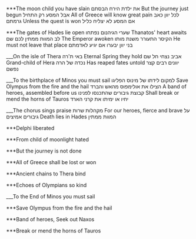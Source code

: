 
***The moon child you have slain         את ילדת הירח הבסתם 
But the journey just begun                אבל המסע רק התחיל
All of Greece will know great pain    לכל יוון כאב גרמתם
Unless the quest is won                     אם המסע לא יצליח כליל

***The gates of Hades lie open        שערי הגיהנום נפתחו 
Thanatos' heart awaits               לב המוות ממתין לכם שם
The Emperor awoken                  הקיסר התעורר משנת מותו
He must not leave that place     בני יוון יבערו אם יגיע לאדמתם 

___On the isle of Thera              באי ת'רה
Eternal Spring they hold      אביב נצחי חל שם
Grand-child of Hera             נכדה של הרה
Has reaped fates untold      יוונים רבים קצר נפשם

___To the birthplace of Minos you must sail     למקום לידתו של מינוס הפליגו
Save Olympus from the fire and the hail    הצילו את אולימפוס מהאש והברד
A band of heroes, assembled before us       קבוצת גיבורים שהתכנסו לפנינו
Shall break or mend the horns of Tauros    יחיו או ימיתו את קרני הארד

___The chorus sings praise                  מקהלות שרות
For our heroes, fierce and brave    על גיבורים אמיצים
Death lies in Hades                        המוות ממתין



***Delphi liberated

***From child of moonlight hated

***But the journey is not done

***All of Greece shall be lost or won

***Ancient chains to Thera bind

***Echoes of Olympians so kind

___To the End of Minos you must sail

***Save Olympus from the fire and the hail

***Band of heroes, Seek out Naxos

***Break or mend the horns of Tauros
 